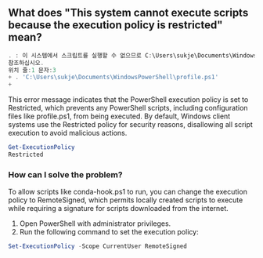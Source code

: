 ## What does "This system cannot execute scripts because the execution policy is restricted" mean?

```Powershell
. : 이 시스템에서 스크립트를 실행할 수 없으므로 C:\Users\sukje\Documents\WindowsPowerShell\profile.ps1 파일을 로드할 수 없습니다. 자세한 내용은 about_Execution_Policies(https://go.microsoft.com/fwlink/?LinkID=135170)를 
참조하십시오.
위치 줄:1 문자:3
+ . 'C:\Users\sukje\Documents\WindowsPowerShell\profile.ps1'
+
``` 
This error message indicates that the PowerShell execution policy is set to Restricted, which prevents any PowerShell scripts, including configuration files like profile.ps1, from being executed. 
By default, Windows client systems use the Restricted policy for security reasons, disallowing all script execution to avoid malicious actions.
```Powershell
Get-ExecutionPolicy
Restricted
```

### How can I solve the problem?
To allow scripts like conda-hook.ps1 to run, you can change the execution policy to RemoteSigned, which permits locally created scripts to execute while requiring a signature for scripts downloaded from the internet.
1. Open PowerShell with administrator privileges.
2. Run the following command to set the execution policy:
```Powershell
Set-ExecutionPolicy -Scope CurrentUser RemoteSigned
```

